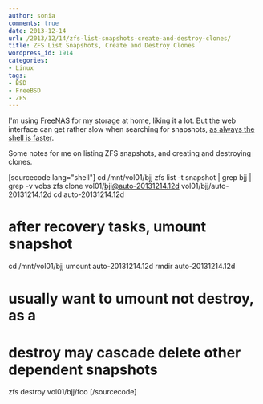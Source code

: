 ```yaml
---
author: sonia
comments: true
date: 2013-12-14
url: /2013/12/14/zfs-list-snapshots-create-and-destroy-clones/
title: ZFS List Snapshots, Create and Destroy Clones
wordpress_id: 1914
categories:
- Linux
tags:
- BSD
- FreeBSD
- ZFS
---
```


I'm using [FreeNAS](http://www.freenas.org/) for my storage at home, liking it a lot. But the web interface can get rather slow when searching for snapshots, [as always the shell is faster](http://en.wikipedia.org/wiki/In_the_Beginning..._Was_the_Command_Line).

Some notes for me on listing ZFS snapshots, and creating and destroying clones.

[sourcecode lang="shell"]
cd /mnt/vol01/bjj
zfs list -t snapshot | grep bjj | grep -v vobs
zfs clone vol01/bjj@auto-20131214.12d vol01/bjj/auto-20131214.12d
cd auto-20131214.12d

# after recovery tasks, umount snapshot
cd /mnt/vol01/bjj
umount auto-20131214.12d
rmdir auto-20131214.12d

# usually want to umount not destroy, as a
# destroy may cascade delete other dependent snapshots
zfs destroy vol01/bjj/foo
[/sourcecode]
